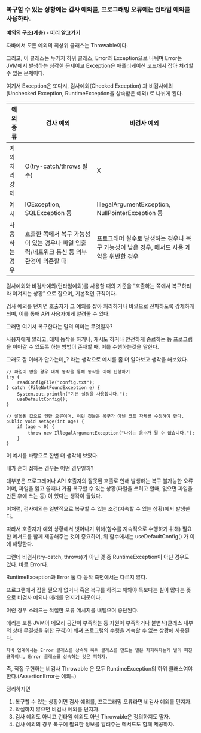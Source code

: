 ### 복구할 수 있는 상황에는 검사 예외를, 프로그래밍 오류에는 런타임 예외를 사용하라.

**예외의 구조(계층) - 미리 알고가기**

자바에서 모든 예외의 최상위 클래스는 Throwable이다.

그리고, 이 클래스는 두가지 하위 클래스, Error와 Exception으로 나뉘며 Error는 JVM에서 발생하는 심각한 문제이고 Exception은 애플리케이션 코드에서 잡아 처리할 수 있는 문제이다.

여기서 Exception은 또다시, 검사예외(Checked Exception) 과 비검사예외(Unchecked Exception, RuntimeException을 상속받은 예외) 로 나뉘게 된다.

| 예외 종류    | 검사 예외                                                | 비검사 예외                                              |
|----------|------------------------------------------------------|-----------------------------------------------------|
| 예외 처리 강제 | O(try-catch/throws 필수)                               | X                                                   |
| 예시       | IOException, SQLException 등                          | IllegalArgumentException, NullPointerException 등    |
| 사용하는 경우  | 호출한 쪽에서 복구 가능성이 있는 경우나 파일 입출력/네트워크 통신 등 외부 환경에 의존할 때 | 프로그래머 실수로 발생하는 경우나 복구 가능성이 낮은 경우, 메서드 사용 계약을 위반한 경우 |

검사예외와 비검사예외(런타임예외)를 사용할 때의 기준을 “호출하는 쪽에서 복구하리라 여겨지는 상황” 으로 잡으며, 기본적인 규칙이다.

검사 예외를 던지면 호출자가 그 예외를 잡아 처리하거나 바깥으로 전파하도록 강제하게 되며, 이를 통해 API 사용자에게 알려줄 수 있다.

그러면 여기서 복구한다는 말의 의미는 무엇일까?

사용자에게 알리고, 대체 동작을 하거나, 재시도 하거나 안전하게 종료하는 등 프로그램을 이어갈 수 있도록 하는 방법이 존재할 때, 이를 수행하는것을 말한다.

그래도 잘 이해가 안가는데,,? 라는 생각으로 예시를 좀 더 알아보고 생각을 해보았다.

```
// 파일이 없을 경우 대체 동작을 통해 동작을 이어 진행하기
try {
    readConfigFile("config.txt");
} catch (FileNotFoundException e) {
    System.out.println("기본 설정을 사용합니다.");
    useDefaultConfig();
}

// 잘못된 값으로 인한 오류이며, 이런 것들은 복구가 아닌 코드 자체를 수정해야 한다.
public void setAge(int age) {
    if (age < 0) {
        throw new IllegalArgumentException("나이는 음수가 될 수 없습니다.");
    }
}

```

이 예시를 바탕으로 한번 더 생각해 보았다.

내가 흔히 접하는 경우는 어떤 경우일까?

대부분은 프로그래머나 API 호출자의 잘못된 호출로 인해 발생하는 복구 불가능한 오류이며, 파일을 읽고 쓸때나 가끔 복구할 수 있는 상황(파일을 쓰려고 할때, 없으면 파일을 만든 후에 쓰는 등) 이 있다는 생각이
들었다.

이처럼, 검사예외는 일반적으로 복구할 수 있는 조건(지속할 수 있는 상황)에서 발생한다.

따라서 호출자가 예외 상황에서 벗어나기 위해(함수를 지속적으로 수행하기 위해) 필요한 메서드를 함께 제공해주는 것이 중요하며, 위 함수에서는 useDefaultConfig() 가 이에 해당한다.

그런데 비검사(try-catch, throws)가 아닌 것 중 RuntimeException이 아닌 경우도 있다. 바로 Error다.

RuntimeException과 Error 둘 다 동작 측면에서는 다르지 않다.

프로그램에서 잡을 필요가 없거나 혹은 복구를 하려고 해봐야 득보다는 실이 많다는 뜻으로 비검사 예외나 에러를 던지기 때문이다.

이런 경우 스레드는 적절한 오류 메시지를 내뱉으며 중단된다.

에러는 보통 JVM이 메모리 공간이 부족하는 등 자원이 부족하거나 불변식(클래스 내부의 상태 무결성을 위한 규칙)이 깨져 프로그램의 수행을 계속할 수 없는 상황에 사용된다.

`자바 업계에서는 Error 클래스를 상속해 하위 클래스를 만드는 일은 자제하자는게 널리 퍼진 규약이니, Error 클래스를 상속하는 것은 피하자.`

즉, 직접 구현하는 비검사 Throwable 은 모두 RuntimeException의 하위 클래스여야 한다.(AssertionError는 예외~)

정리하자면

1. 복구할 수 있는 상황이면 검사 예외를, 프로그래밍 오류라면 비검사 예외를 던지자.
2. 확실하지 않으면 비검사 예외를 던지자.
3. 검사 예외도 아니고 런타임 예외도 아닌 Throwable은 정의하지도 말자.
4. 검사 예외의 경우 복구에 필요한 정보를 알려주는 메서드도 함께 제공하자.
